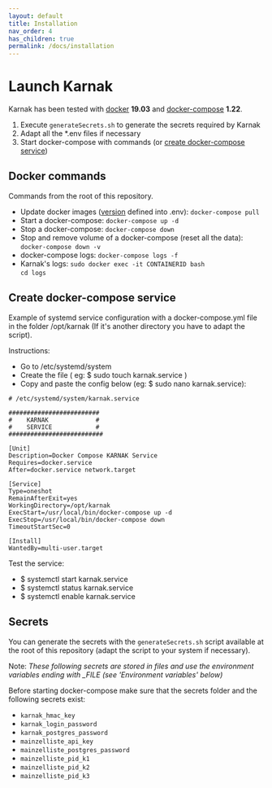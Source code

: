 ```yaml
---
layout: default
title: Installation
nav_order: 4
has_children: true
permalink: /docs/installation
---
```


# Launch Karnak

Karnak has been tested with [docker](https://docs.docker.com/install/) **19.03** and [docker-compose](https://docs.docker.com/compose/install/) **1.22**.

1. Execute `generateSecrets.sh` to generate the secrets required by Karnak
2. Adapt all the *.env files if necessary
3. Start docker-compose with commands (or [create docker-compose service](#create-docker-compose-service)) 

## Docker commands

Commands from the root of this repository.

* Update docker images ([version](https://hub.docker.com/r/osirixfoundation/karnak/tags) defined into .env): `docker-compose pull`
* Start a docker-compose: `docker-compose up -d`
* Stop a docker-compose: `docker-compose down`
* Stop and remove volume of a docker-compose (reset all the data): `docker-compose down -v`
* docker-compose logs: `docker-compose logs -f`
* Karnak's logs: `sudo docker exec -it CONTAINERID bash`     
`cd logs`

## Create docker-compose service

Example of systemd service configuration with a docker-compose.yml file in the folder /opt/karnak (If it's another directory you have to adapt the script).

Instructions:
* Go to /etc/systemd/system
* Create the file ( eg: $ sudo touch karnak.service )
* Copy and paste the config below (eg: $ sudo nano karnak.service):

~~~
# /etc/systemd/system/karnak.service 

#########################
#    KARNAK             #
#    SERVICE            #	
##########################

[Unit]
Description=Docker Compose KARNAK Service
Requires=docker.service
After=docker.service network.target

[Service]
Type=oneshot
RemainAfterExit=yes
WorkingDirectory=/opt/karnak
ExecStart=/usr/local/bin/docker-compose up -d
ExecStop=/usr/local/bin/docker-compose down
TimeoutStartSec=0

[Install]
WantedBy=multi-user.target
~~~

Test the service:
* $ systemctl start karnak.service
* $ systemctl status karnak.service
* $ systemctl enable karnak.service

## Secrets

You can generate the secrets with the `generateSecrets.sh` script available at the root of this repository (adapt the script to your system if necessary).

Note: *These following secrets are stored in files and use the environment variables ending with _FILE (see 'Environment variables' below)*

Before starting docker-compose make sure that the secrets folder and the following secrets exist:
* `karnak_hmac_key`
* `karnak_login_password`
* `karnak_postgres_password`
* `mainzelliste_api_key`
* `mainzelliste_postgres_password`
* `mainzelliste_pid_k1`
* `mainzelliste_pid_k2`
* `mainzelliste_pid_k3`